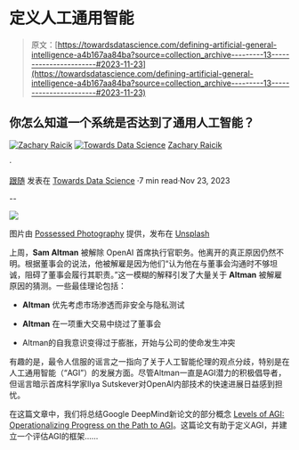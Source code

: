 # 定义**人工通用智能**

> 原文：[https://towardsdatascience.com/defining-artificial-general-intelligence-a4b167aa84ba?source=collection_archive---------13-----------------------#2023-11-23](https://towardsdatascience.com/defining-artificial-general-intelligence-a4b167aa84ba?source=collection_archive---------13-----------------------#2023-11-23)

## 你怎么知道一个系统是否达到了**通用人工智能**？

[![Zachary Raicik](../Images/860760b53fcc75013007067190e8ca65.png)](https://medium.com/@raicik.zach?source=post_page-----a4b167aa84ba--------------------------------) [![Towards Data Science](../Images/a6ff2676ffcc0c7aad8aaf1d79379785.png)](https://towardsdatascience.com/?source=post_page-----a4b167aa84ba--------------------------------) [Zachary Raicik](https://medium.com/@raicik.zach?source=post_page-----a4b167aa84ba--------------------------------)

·

[跟随](https://medium.com/m/signin?actionUrl=https%3A%2F%2Fmedium.com%2F_%2Fsubscribe%2Fuser%2F28b350f36c59&operation=register&redirect=https%3A%2F%2Ftowardsdatascience.com%2Fdefining-artificial-general-intelligence-a4b167aa84ba&user=Zachary+Raicik&userId=28b350f36c59&source=post_page-28b350f36c59----a4b167aa84ba---------------------post_header-----------) 发表在 [Towards Data Science](https://towardsdatascience.com/?source=post_page-----a4b167aa84ba--------------------------------) ·7 min read·Nov 23, 2023

--

![](../Images/0cb8bbd3f1b2149af9b043d909d88722.png)

图片由 [Possessed Photography](https://unsplash.com/@possessedphotography?utm_source=medium&utm_medium=referral) 提供，发布在 [Unsplash](https://unsplash.com/?utm_source=medium&utm_medium=referral)

上周，**Sam Altman** 被解除 OpenAI 首席执行官职务。他离开的真正原因仍然不明。根据董事会的说法，他被解雇是因为他们“认为他在与董事会沟通时不够坦诚，阻碍了董事会履行其职责。”这一模糊的解释引发了大量关于 **Altman** 被解雇原因的猜测。一些最佳理论包括：

+   **Altman** 优先考虑市场渗透而非安全与隐私测试

+   **Altman** 在一项重大交易中绕过了董事会

+   Altman的自我意识变得过于膨胀，开始与公司的使命发生冲突

有趣的是，最令人信服的谣言之一指向了关于人工智能伦理的观点分歧，特别是在人工通用智能（“AGI”）的发展方面。尽管Altman一直是AGI潜力的积极倡导者，但谣言暗示首席科学家Ilya Sutskever对OpenAI内部技术的快速进展日益感到担忧。

在这篇文章中，我们将总结Google DeepMind新论文的部分概念 [Levels of AGI: Operationalizing Progress on the Path to AGI](https://arxiv.org/pdf/2311.02462.pdf)。这篇论文有助于定义AGI，并建立一个评估AGI的框架……
